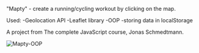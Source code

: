 "Mapty" - create a running/cycling workout by clicking on the map.

Used:
-Geolocation API
-Leaflet library
-OOP
-storing data in localStorage


A project from The complete JavaScript course, Jonas Schmedtmann.

![Mapty-OOP](https://user-images.githubusercontent.com/125043957/224345846-7c6e2cdb-7638-45b8-9933-9b9622f8b2b5.png)
